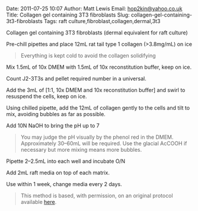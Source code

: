 Date: 2011-07-25 10:07
Author: Matt Lewis
Email: hop2kin@yahoo.co.uk
Title: Collagen gel containing 3T3 fibroblasts
Slug: collagen-gel-containing-3t3-fibroblasts
Tags: raft culture,fibroblast,collagen,dermal,3t3

Collagen gel containing 3T3 fibroblasts (dermal equivalent for raft culture)









Pre-chill pipettes and place 12mL rat tail type 1 collagen (>3.8mg/mL) on ice


>Everything is kept cold to avoid the collagen solidifying


Mix 1.5mL of 10x DMEM with 1.5mL of 10x reconstitution buffer, keep on ice.



Count J2-3T3s and pellet required number in a universal.



Add the 3mL of [1:1, 10x DMEM and 10x reconstitution buffer] and swirl to resuspend the cells, keep on ice.



Using chilled pipette, add the 12mL of collagen gently to the cells and tilt to mix, avoiding bubbles as far as possible.



Add 10N NaOH to bring the pH up to 7


>You may judge the pH visually by the phenol red in the DMEM. Approximately 30–60mL will be required. Use the glacial AcCOOH if necessary but more mixing means more bubbles.


Pipette 2–2.5mL into each well and incubate O/N



Add 2mL raft media on top of each matrix.



Use within 1 week, change media every 2 days.







>This method is based, with permission, on an original protocol available [here](http://methodbook.net/cellcult/collgel.html).

